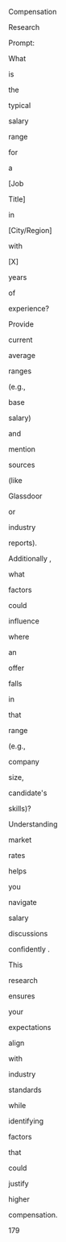 Compensation
 
Research
 
Prompt:
 
What
 
is
 
the
 
typical
 
salary
 
range
 
for
 
a
 
[Job
 
Title]
 
in
 
[City/Region]
 
with
 
[X]
 
years
 
of
 
experience?
 
 
 
Provide
 
current
 
average
 
ranges
 
(e.g.,
 
base
 
salary)
 
and
 
mention
 
sources
 
(like
 
Glassdoor
 
or
 
industry
 
reports).
 
 
 
Additionally ,
 
what
 
factors
 
could
 
influence
 
where
 
an
 
offer
 
falls
 
in
 
that
 
range
 
(e.g.,
 
company
 
size,
 
candidate's
 
skills)?
 
Understanding
 
market
 
rates
 
helps
 
you
 
navigate
 
salary
 
discussions
 
confidently .
 
This
 
research
 
ensures
 
your
 
expectations
 
align
 
with
 
industry
 
standards
 
while
 
identifying
 
factors
 
that
 
could
 
justify
 
higher
 
compensation.
 
 
179
 
 